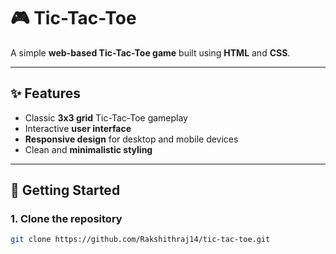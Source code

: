 # 🎮 Tic-Tac-Toe

A simple **web-based Tic-Tac-Toe game** built using **HTML** and **CSS**.

---

## ✨ Features
- Classic **3x3 grid** Tic-Tac-Toe gameplay  
- Interactive **user interface**  
- **Responsive design** for desktop and mobile devices  
- Clean and **minimalistic styling**  

---

## 🚀 Getting Started

### 1. Clone the repository
```bash
git clone https://github.com/Rakshithraj14/tic-tac-toe.git
